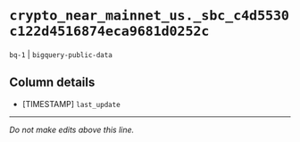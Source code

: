 # `crypto_near_mainnet_us._sbc_c4d5530c122d4516874eca9681d0252c`
`bq-1` | `bigquery-public-data`

## Column details
* [TIMESTAMP] `last_update`

-------------------------------------------------------------------------------
*Do not make edits above this line.*
